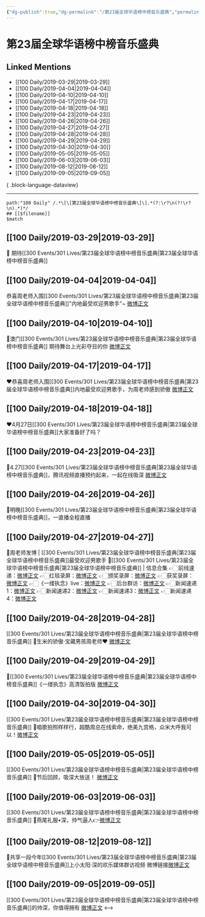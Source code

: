 ```yaml
---
{"dg-publish":true,"dg-permalink":"/第23届全球华语榜中榜音乐盛典","permalink":"/第23届全球华语榜中榜音乐盛典/","created":"2022-12-22T14:50:46.000+08:00","updated":"2023-08-24T18:56:22.670+08:00"}
---
```


# 第23届全球华语榜中榜音乐盛典

## Linked Mentions
- [[100 Daily/2019-03-29\|2019-03-29]]
- [[100 Daily/2019-04-04\|2019-04-04]]
- [[100 Daily/2019-04-10\|2019-04-10]]
- [[100 Daily/2019-04-17\|2019-04-17]]
- [[100 Daily/2019-04-18\|2019-04-18]]
- [[100 Daily/2019-04-23\|2019-04-23]]
- [[100 Daily/2019-04-26\|2019-04-26]]
- [[100 Daily/2019-04-27\|2019-04-27]]
- [[100 Daily/2019-04-28\|2019-04-28]]
- [[100 Daily/2019-04-29\|2019-04-29]]
- [[100 Daily/2019-04-30\|2019-04-30]]
- [[100 Daily/2019-05-05\|2019-05-05]]
- [[100 Daily/2019-06-03\|2019-06-03]]
- [[100 Daily/2019-08-12\|2019-08-12]]
- [[100 Daily/2019-09-05\|2019-09-05]]

{ .block-language-dataview}

---

```expander
path:"100 Daily" /.*\[\[第23届全球华语榜中榜音乐盛典\]\].*(?:\r?\n(?!\r?\n).*)*/
## [[$filename]]
$match
```
## [[100 Daily/2019-03-29\|2019-03-29]]
🌟 期待[[300 Events/301 Lives/第23届全球华语榜中榜音乐盛典\|第23届全球华语榜中榜音乐盛典]]
[](https://m.weibo.cn/6466290670/4355267988490447)
## [[100 Daily/2019-04-04\|2019-04-04]]
恭喜周老师入围[[300 Events/301 Lives/第23届全球华语榜中榜音乐盛典\|第23届全球华语榜中榜音乐盛典]]"内地最受欢迎男歌手"~
[微博正文](https://m.weibo.cn/6466290670/4357361583539118)
## [[100 Daily/2019-04-10\|2019-04-10]]
🌿澳门[[300 Events/301 Lives/第23届全球华语榜中榜音乐盛典\|第23届全球华语榜中榜音乐盛典]]
期待舞台上光彩夺目的你
[微博正文](https://m.weibo.cn/6466290670/4359558199753873)
## [[100 Daily/2019-04-17\|2019-04-17]]
❤️恭喜周老师入围[[300 Events/301 Lives/第23届全球华语榜中榜音乐盛典\|第23届全球华语榜中榜音乐盛典]]内地最受欢迎男歌手，为周老师感到骄傲
[微博正文](https://m.weibo.cn/6466290670/4362138681968306)
## [[100 Daily/2019-04-18\|2019-04-18]]
❤️4月27日[[300 Events/301 Lives/第23届全球华语榜中榜音乐盛典\|第23届全球华语榜中榜音乐盛典]]大家准备好了吗？[](https://m.weibo.cn/6466290670/4362385475677791)
## [[100 Daily/2019-04-23\|2019-04-23]]
🌿4.27[[300 Events/301 Lives/第23届全球华语榜中榜音乐盛典\|第23届全球华语榜中榜音乐盛典]]，腾讯视频直播预约起来，一起在线吸深
[微博正文](https://m.weibo.cn/6466290670/4364198123378210)
## [[100 Daily/2019-04-26\|2019-04-26]]
🌿明晚[[300 Events/301 Lives/第23届全球华语榜中榜音乐盛典\|第23届全球华语榜中榜音乐盛典]]，一直播全程直播
[](https://m.weibo.cn/6466290670/4365430283608907)

## [[100 Daily/2019-04-27\|2019-04-27]]
🌿周老师发博 | [[300 Events/301 Lives/第23届全球华语榜中榜音乐盛典\|第23届全球华语榜中榜音乐盛典]]最受欢迎男歌手
[](https://m.weibo.cn/1736988591/4365824729516455)
🌿[[300 Events/301 Lives/第23届全球华语榜中榜音乐盛典\|第23届全球华语榜中榜音乐盛典]] | 信息合集
👉🏻前线速递：[微博正文](https://m.weibo.cn/6466290670/4365712803566144)
👉🏻红毯录屏：[微博正文](https://m.weibo.cn/6466290670/4365744261596951)
👉🏻颁奖录屏：[微博正文](https://m.weibo.cn/6466290670/4365784883655222)
👉🏻获奖录屏：[微博正文](https://m.weibo.cn/6466290670/4365794688949206)
👉🏻《一缕执念》live：[微博正文](https://m.weibo.cn/6466290670/4365801018395362)
👉🏻后台群访：[微博正文](https://m.weibo.cn/6466290670/4365808215520419)
👉🏻新闻速递1：[微博正文](https://m.weibo.cn/6466290670/4365738334197366)
👉🏻新闻速递2：[微博正文](https://m.weibo.cn/6466290670/4365802981956755)
👉🏻新闻速递3：[微博正文](https://m.weibo.cn/6466290670/4365808781811174)
👉🏻新闻速递4：[微博正文](https://m.weibo.cn/6466290670/4365771431521721)
## [[100 Daily/2019-04-28\|2019-04-28]]
[[300 Events/301 Lives/第23届全球华语榜中榜音乐盛典\|第23届全球华语榜中榜音乐盛典]]
🌿生米的骄傲·宝藏男孩周老师❤️
[微博正文](https://m.weibo.cn/6466290670/4366106720189028)
## [[100 Daily/2019-04-29\|2019-04-29]]
🐰[[300 Events/301 Lives/第23届全球华语榜中榜音乐盛典\|第23届全球华语榜中榜音乐盛典]]《一缕执念》高清饭拍版
[微博正文](https://m.weibo.cn/6466290670/4366542646524229)
## [[100 Daily/2019-04-30\|2019-04-30]]
[[300 Events/301 Lives/第23届全球华语榜中榜音乐盛典\|第23届全球华语榜中榜音乐盛典]]
🌿唱歌拍照样样行，超酷周总在线索命，绝美九宫格，众米大呼我可以！[微博正文](https://m.weibo.cn/6466290670/4366839054114879)
## [[100 Daily/2019-05-05\|2019-05-05]]
[[300 Events/301 Lives/第23届全球华语榜中榜音乐盛典\|第23届全球华语榜中榜音乐盛典]]
🌿节后回顾，吸深大放送！
[微博正文](https://m.weibo.cn/6466290670/4368545217766841)
## [[100 Daily/2019-06-03\|2019-06-03]]
[[300 Events/301 Lives/第23届全球华语榜中榜音乐盛典\|第23届全球华语榜中榜音乐盛典]]
🌟燕尾礼服•深，帅气逼人👉[微博正文](https://m.weibo.cn/6466290670/4379137072536599)

## [[100 Daily/2019-08-12\|2019-08-12]]
🌱共享一段今年[[300 Events/301 Lives/第23届全球华语榜中榜音乐盛典\|第23届全球华语榜中榜音乐盛典]]上小太阳·深的欢乐媒体群访视频
微博链接[微博正文](https://m.weibo.cn/6466290670/4404435835272406)
## [[100 Daily/2019-09-05\|2019-09-05]]
[[300 Events/301 Lives/第23届全球华语榜中榜音乐盛典\|第23届全球华语榜中榜音乐盛典]]的帅深，你值得拥有
[微博正文](https://m.weibo.cn/6466290670/4413179335493091)
<-->